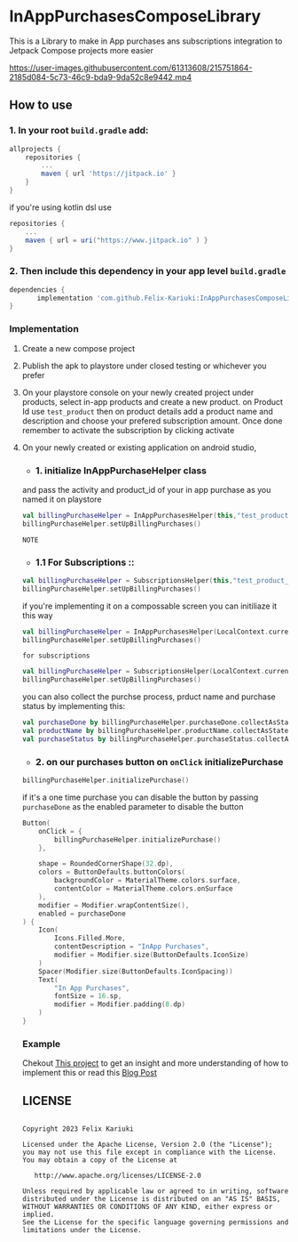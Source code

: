 # InAppPurchasesComposeLibrary
This is a Library to make in App purchases ans subscriptions integration to Jetpack Compose projects more easier

https://user-images.githubusercontent.com/61313608/215751864-2185d084-5c73-46c9-bda9-9da52c8e9442.mp4



## How to use

### 1. In your root `build.gradle` add: 

```gradle
allprojects {
    repositories {
        ...
        maven { url 'https://jitpack.io' }
    }
}
```

if you're using kotlin dsl use
```gradle
repositories {
    ...
    maven { url = uri("https://www.jitpack.io" ) }
}
```

### 2. Then include this dependency in your app level `build.gradle` 

```gradle
dependencies {
	   implementation 'com.github.Felix-Kariuki:InAppPurchasesComposeLibrary:<latest-version>'
}
```

### Implementation
 1. Create a new compose project 
 2. Publish the apk to playstore under closed testing or whichever you prefer
 3. On your playstore console on your newly created project under products, select in-app products and create a new product. on Product Id use `test_product` then on product details 
 add a product name and description and choose your prefered subscription amount. Once done remember to activate the subscription by clicking activate
 4. On your newly created or existing application on android studio, 
    * ### 1. initialize InAppPurchaseHelper class
    and pass the activity and product_id of your in app purchase as you named it on playstore
   
    
    ``` kotlin
    val billingPurchaseHelper = InAppPurchasesHelper(this,"test_product")
    billingPurchaseHelper.setUpBillingPurchases()
    ```
    ` NOTE `
    * ### 1.1 For Subscriptions ::
     
    ``` kotlin
    val billingPurchaseHelper = SubscriptionsHelper(this,"test_product_id")
    billingPurchaseHelper.setUpBillingPurchases()
    ```
    
    if you're implementing it on a compossable screen you can initiliaze it this way
    
    ``` kotlin
    val billingPurchaseHelper = InAppPurchasesHelper(LocalContext.current,"test_product_id")
    billingPurchaseHelper.setUpBillingPurchases()
    ```
    
    `for subscriptions`
    
     ``` kotlin
    val billingPurchaseHelper = SubscriptionsHelper(LocalContext.current,"test_product_id")
    billingPurchaseHelper.setUpBillingPurchases()
    ```
    
    you can also collect the purchse process, prduct name and purchase status by implementing this: 
    ``` kotlin
    val purchaseDone by billingPurchaseHelper.purchaseDone.collectAsState(false)
    val productName by billingPurchaseHelper.productName.collectAsState("")
    val purchaseStatus by billingPurchaseHelper.purchaseStatus.collectAsState("")
    ```
    * ### 2. on our purchases button on `onClick` initializePurchase 
    
    ``` kotlin
    billingPurchaseHelper.initializePurchase()
    ```
    if it's a one time purchase you can disable the button by passing `purchaseDone` as the enabled parameter to disable the button
    
    ``` kotlin
    Button(
        onClick = {
            billingPurchaseHelper.initializePurchase()
        },

        shape = RoundedCornerShape(32.dp),
        colors = ButtonDefaults.buttonColors(
            backgroundColor = MaterialTheme.colors.surface,
            contentColor = MaterialTheme.colors.onSurface
        ),
        modifier = Modifier.wrapContentSize(),
        enabled = purchaseDone
    ) {
        Icon(
            Icons.Filled.More,
            contentDescription = "InApp Purchases",
            modifier = Modifier.size(ButtonDefaults.IconSize)
        )
        Spacer(Modifier.size(ButtonDefaults.IconSpacing))
        Text(
            "In App Purchases",
            fontSize = 16.sp,
            modifier = Modifier.padding(8.dp)
        )
    }
    ```
    
    ### Example 
    Chekout [This project](https://github.com/Felix-Kariuki/Yummy) to get an insight and more understanding of how to implement this or read this [Blog Post](https://felixkariuki.hashnode.dev/in-app-purchase-in-jetpack-compose)
    
    ## LICENSE
    ```
    
    Copyright 2023 Felix Kariuki

    Licensed under the Apache License, Version 2.0 (the "License");
    you may not use this file except in compliance with the License.
    You may obtain a copy of the License at

       http://www.apache.org/licenses/LICENSE-2.0

    Unless required by applicable law or agreed to in writing, software
    distributed under the License is distributed on an "AS IS" BASIS,
    WITHOUT WARRANTIES OR CONDITIONS OF ANY KIND, either express or implied.
    See the License for the specific language governing permissions and
    limitations under the License.
    ```
